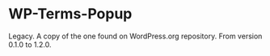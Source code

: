 # WP-Terms-Popup
Legacy. A copy of the one found on WordPress.org repository. From version 0.1.0 to 1.2.0.
